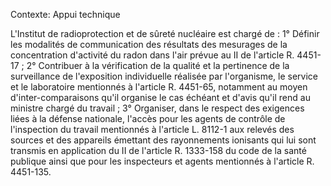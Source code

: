 Contexte: Appui technique

L'Institut de radioprotection et de sûreté nucléaire est chargé de : 1° Définir les modalités de communication des résultats des mesurages de la concentration d'activité du radon dans l'air prévue au II de l'article R. 4451-17 ; 2° Contribuer à la vérification de la qualité et la pertinence de la surveillance de l'exposition individuelle réalisée par l'organisme, le service et le laboratoire mentionnés à l'article R. 4451-65, notamment au moyen d'inter-comparaisons qu'il organise le cas échéant et d'avis qu'il rend au ministre chargé du travail ; 3° Organiser, dans le respect des exigences liées à la défense nationale, l'accès pour les agents de contrôle de l'inspection du travail mentionnés à l'article L. 8112-1 aux relevés des sources et des appareils émettant des rayonnements ionisants qui lui sont transmis en application du II de l'article R. 1333-158 du code de la santé publique ainsi que pour les inspecteurs et agents mentionnés à l'article R. 4451-135.